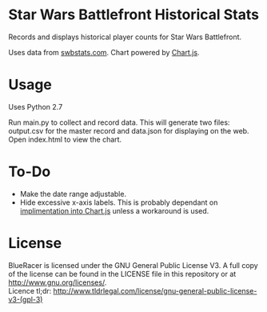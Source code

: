 Star Wars Battlefront Historical Stats
===========
Records and displays historical player counts for Star Wars Battlefront.

Uses data from [swbstats.com](http://swbstats.com). Chart powered by [Chart.js](http://chartjs.org).

Usage
===========
Uses Python 2.7

Run main.py to collect and record data. This will generate two files: output.csv for the master record and data.json for displaying on the web. Open index.html to view the chart.

To-Do
===========
* Make the date range adjustable.
* Hide excessive x-axis labels. This is probably dependant on [implimentation into Chart.js](https://github.com/nnnick/Chart.js/issues/12) unless a workaround is used.

License
===========
BlueRacer is licensed under the GNU General Public License V3. A full copy of the license can be found in the LICENSE file in this repository or at http://www.gnu.org/licenses/.    
Licence tl;dr: http://www.tldrlegal.com/license/gnu-general-public-license-v3-(gpl-3)
